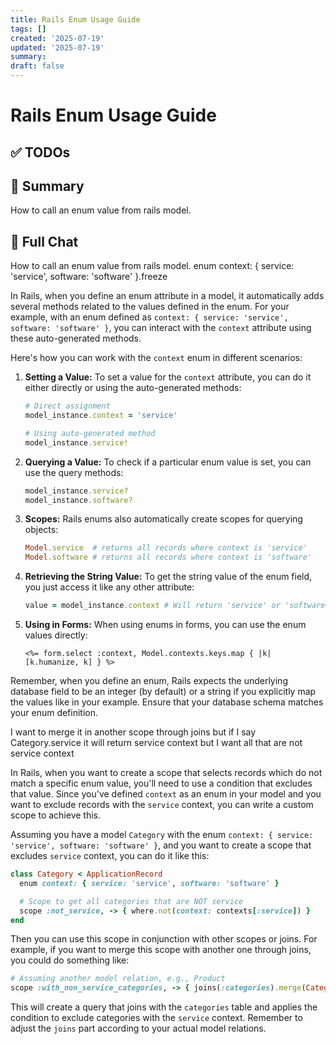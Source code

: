 ```yaml
---
title: Rails Enum Usage Guide
tags: []
created: '2025-07-19'
updated: '2025-07-19'
summary:
draft: false
---
```


# Rails Enum Usage Guide

## ✅ TODOs


## 📌 Summary
How  to call an enum value from rails model.

## 🧠 Full Chat


How  to call an enum value from rails model.
enum context: { service: 'service', software: 'software' }.freeze

In Rails, when you define an enum attribute in a model, it automatically adds several methods related to the values defined in the enum. For your example, with an enum defined as `context: { service: 'service', software: 'software' }`, you can interact with the `context` attribute using these auto-generated methods.

Here's how you can work with the `context` enum in different scenarios:

1. **Setting a Value:**
   To set a value for the `context` attribute, you can do it either directly or using the auto-generated methods:
   ```ruby
   # Direct assignment
   model_instance.context = 'service'

   # Using auto-generated method
   model_instance.service!
   ```

2. **Querying a Value:**
   To check if a particular enum value is set, you can use the query methods:
   ```ruby
   model_instance.service?
   model_instance.software?
   ```

3. **Scopes:**
   Rails enums also automatically create scopes for querying objects:
   ```ruby
   Model.service  # returns all records where context is 'service'
   Model.software # returns all records where context is 'software'
   ```

4. **Retrieving the String Value:**
   To get the string value of the enum field, you just access it like any other attribute:
   ```ruby
   value = model_instance.context # Will return 'service' or 'software'
   ```

5. **Using in Forms:**
   When using enums in forms, you can use the enum values directly:
   ```erb
   <%= form.select :context, Model.contexts.keys.map { |k| [k.humanize, k] } %>
   ```

Remember, when you define an enum, Rails expects the underlying database field to be an integer (by default) or a string if you explicitly map the values like in your example. Ensure that your database schema matches your enum definition.

I want to merge it in another scope through joins but if I say Category.service it will return service context but I want all that are not service context

In Rails, when you want to create a scope that selects records which do not match a specific enum value, you'll need to use a condition that excludes that value. Since you've defined `context` as an enum in your model and you want to exclude records with the `service` context, you can write a custom scope to achieve this.

Assuming you have a model `Category` with the enum `context: { service: 'service', software: 'software' }`, and you want to create a scope that excludes `service` context, you can do it like this:

```ruby
class Category < ApplicationRecord
  enum context: { service: 'service', software: 'software' }

  # Scope to get all categories that are NOT service
  scope :not_service, -> { where.not(context: contexts[:service]) }
end
```

Then you can use this scope in conjunction with other scopes or joins. For example, if you want to merge this scope with another one through joins, you could do something like:

```ruby
# Assuming another model relation, e.g., Product
scope :with_non_service_categories, -> { joins(:categories).merge(Category.not_service) }
```

This will create a query that joins with the `categories` table and applies the condition to exclude categories with the `service` context. Remember to adjust the `joins` part according to your actual model relations.